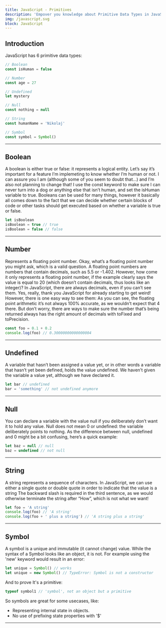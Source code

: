 ```yaml
---
title: JavaScript - Primitives
description: 'Empover you knowledge about Primitive Data Types in JavaScript!'
img: /javascript.svg
block: JavaScript
---
```


## Introduction

JavaScript has 6 primitive data types:

```js
// Boolean
const isHuman = false

// Number
const age = 27

// Undefined
let mystery

// Null
const nothing = null

// String
const humanName = 'Nikolaj'

// Symbol
const symbol = Symbol()
```

---

## Boolean

A boolean is either true or false: it represents a logical entity. Let’s say it’s important for a feature I’m implemeting to know whether I’m human or not. I can assure you I am (although some of you seem to doubt that…) and I’m also not planning to change that! I use the const keyword to make sure I can never turn into a dog or anything else that isn’t human, and set the isHuman variable to true.
Booleans can be used for many things, however it basically all comes down to the fact that we can decide whether certain blocks of code or other tasks should get executed based on whether a variable is true or false.

```js
let isBoolean
isBoolean = true // true
isBoolean = false // false
```

---

## Number

Represents a floating point number. Okay, what’s a floating point number you might ask, which is a valid question. A floating point numbers are numbers that contain decimals, such as 5.5 or -1.402. However, how come it only represents a floating point number, if the example clearly says the value is equal to 20 (which doesn’t contain decimals, thus looks like an integer)?
In JavaScript, there are always decimals, even if you can’t see them. Yes, really, thank you JavaScript for already starting to get weird! However, there is one easy way to see them:
As you can see, the floating point arithmetic it’s not always 100% accurate, as we wouldn’t expect that 4 there. But don’t worry, there are ways to make sure the number that’s being returned always has the right amount of decimals with toFixed and toPrecision.

```js
const foo = 0.1 + 0.2
console.log(foo) // 0.30000000000000004
```

---

## Undefined

A variable that hasn’t been assigned a value yet, or in other words a variable that hasn’t yet been defined, holds the value undefined. We haven’t given the variable a value yet, although we have declared it.

```js
let bar // undefined
bar = 'something' // not undefined anymore
```

---

## Null

You can declare a variable with the value null if you deliberately don’t want it to hold any value. Null does not mean 0 or undefined: the variable deliberately points to nothing. As the difference between null, undefined and 0 might be a bit confusing, here’s a quick example:

```js
let baz = null // null
baz = undefined // not null
```

---

## String

A string represents a sequence of characters. In JavaScript, we can use either a single quote or double quote in order to indicate that the value is a string
The backward slash is required in the third sentence, as we would otherwise terminate the string after “How”, which is not what we want!

```js
let foo = 'A string'
console.log(foo) // 'A string'
console.log(foo + ' plus a string') // 'A string plus a string'
```

---

## Symbol

A symbol is a unique and immutable (it cannot change) value.
While the syntax of a Symbol looks like an object, it is not.
For example using the 'new' keyword would result in an error:

```js
let unique = Symbol() // works
let unique = new Symbol() // TypeError: Symbol is not a constructor
```

And to prove It's a primitive:

```js
typeof symbol1 // 'symbol', not an object but a primitive
```

So symbols are great for some usecases, like:
- Representing internal state in objects.
- No use of prefixing state properties with '$'

---
